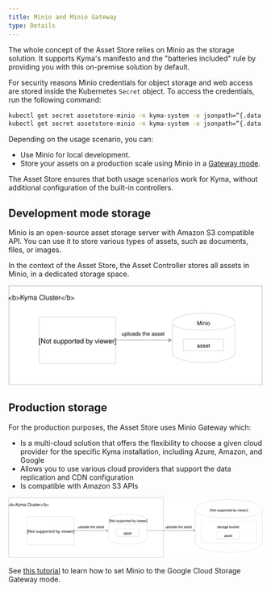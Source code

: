 ```yaml
---
title: Minio and Minio Gateway
type: Details
---
```


The whole concept of the Asset Store relies on Minio as the storage solution. It supports Kyma's manifesto and the "batteries included" rule by providing you with this on-premise solution by default.

For security reasons Minio credentials for object storage and web access are stored inside the Kubernetes `Secret` object. To access the credentials, run the following command:
 ```bash
kubectl get secret assetstore-minio -n kyma-system -o jsonpath=“{.data.accesskey}” | base64 -D
kubectl get secret assetstore-minio -n kyma-system -o jsonpath=“{.data.secretkey}” | base64 -D
```

Depending on the usage scenario, you can:
- Use Minio for local development.
- Store your assets on a production scale using Minio in a [Gateway mode](https://github.com/minio/minio/tree/master/docs/gateway).

The Asset Store ensures that both usage scenarios work for Kyma, without additional configuration of the built-in controllers.


## Development mode storage

Minio is an open-source asset storage server with Amazon S3 compatible API. You can use it to store various types of assets, such as documents, files, or images.

In the context of the Asset Store, the Asset Controller stores all assets in Minio, in a dedicated storage space.

![](./assets/minio.svg)


## Production storage

For the production purposes, the Asset Store uses Minio Gateway which:

- Is a multi-cloud solution that offers the flexibility to choose a given cloud provider for the specific Kyma installation, including Azure, Amazon, and Google
- Allows you to use various cloud providers that support the data replication and CDN configuration
- Is compatible with Amazon S3 APIs


![](./assets/minio-gateway.svg)

See [this tutorial](#tutorials-set-minio-to-the-google-cloud-storage-gateway-mode) to learn how to set Minio to the Google Cloud Storage Gateway mode.